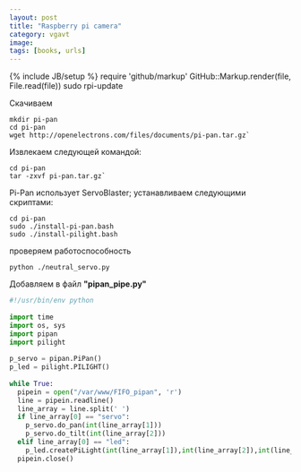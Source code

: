 ```yaml
---
layout: post
title: "Raspberry pi camera"
category: vgavt
image: 
tags: [books, urls]
---
```

{% include JB/setup %}
require 'github/markup'
GitHub::Markup.render(file, File.read(file))
	sudo rpi-update

Скачиваем 
	
	mkdir pi-pan
	cd pi-pan
	wget http://openelectrons.com/files/documents/pi-pan.tar.gz`

Извлекаем следующей командой:

	cd pi-pan
	tar -zxvf pi-pan.tar.gz`


Pi-Pan использует ServoBlaster; устанавливаем следующими скриптами:

	cd pi-pan
	sudo ./install-pi-pan.bash
	sudo ./install-pilight.bash

проверяем работоспособность

	python ./neutral_servo.py


Добавляем в файл **"pipan_pipe.py"**

```  python  
#!/usr/bin/env python
 
import time
import os, sys
import pipan
import pilight
 
p_servo = pipan.PiPan()
p_led = pilight.PILIGHT()
 
while True:
  pipein = open("/var/www/FIFO_pipan", 'r')
  line = pipein.readline()
  line_array = line.split(' ')
  if line_array[0] == "servo":
    p_servo.do_pan(int(line_array[1]))
    p_servo.do_tilt(int(line_array[2]))
  elif line_array[0] == "led":
    p_led.createPiLight(int(line_array[1]),int(line_array[2]),int(line_array[3]))
  pipein.close()
```


